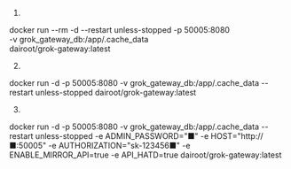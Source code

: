 1.
docker run --rm -d --restart unless-stopped -p 50005:8080 \
-v grok_gateway_db:/app/.cache_data \
dairoot/grok-gateway:latest

2.
docker run -d -p 50005:8080 -v grok_gateway_db:/app/.cache_data --restart unless-stopped dairoot/grok-gateway:latest

3.
docker run -d -p 50005:8080 -v grok_gateway_db:/app/.cache_data --restart unless-stopped -e ADMIN_PASSWORD="■" -e HOST="http://■:50005" -e AUTHORIZATION="sk-123456■" -e ENABLE_MIRROR_API=true -e API_HATD=true dairoot/grok-gateway:latest


